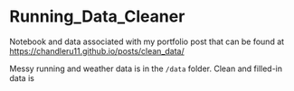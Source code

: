 # Running_Data_Cleaner
Notebook and data associated with my portfolio post that can be found at https://chandleru11.github.io/posts/clean_data/

Messy running and weather data is in the `/data` folder. Clean and filled-in data is 
